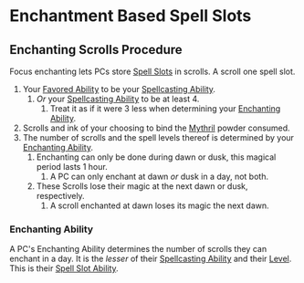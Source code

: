 # Enchantment Based Spell Slots

## Enchanting Scrolls Procedure

Focus enchanting lets PCs store [Spell Slots](Spell%20Slots.md) in scrolls. A scroll one spell slot.

1. Your [Favored Ability](../../../Player%20Characters/Favored%20Ability.md) to be your [Spellcasting Ability](../../The%20Spellcasting%20Disciplines/Spellcasting%20Ability.md).
	1. *Or* your [Spellcasting Ability](../../The%20Spellcasting%20Disciplines/Spellcasting%20Ability.md) to be at least 4.
		1. Treat it as if it were 3 less when determining your [Enchanting Ability](Enchantment%20Based%20Slots.md#Enchanting%20Ability).
2. Scrolls and ink of your choosing to bind the [Mythril](../../Mythril.md) powder consumed.
3. The number of scrolls and the spell levels thereof is determined by your [Enchanting Ability](Enchantment%20Based%20Slots.md#Enchanting%20Ability).
	1. Enchanting can only be done during dawn or dusk, this magical period lasts 1 hour.
		1. A PC can only enchant at dawn *or* dusk in a day, not both.
	2. These Scrolls lose their magic at the next dawn or dusk, respectively.
		1. A scroll enchanted at dawn loses its magic the next dawn.

### Enchanting Ability

A PC's Enchanting Ability determines the number of scrolls they can enchant in a day. It is the *lesser* of their [Spellcasting Ability](../../The%20Spellcasting%20Disciplines/Spellcasting%20Ability.md) and their [Level](../../../Player%20Characters/Derived%20Statistics/Level.md). This is their [Spell Slot Ability](Spell%20Slots.md#Spell%20Slot%20Ability).
